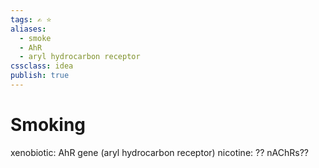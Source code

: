 ```yaml
---
tags: ✍️ ⭐️
aliases: 
  - smoke
  - AhR
  - aryl hydrocarbon receptor
cssclass: idea
publish: true
---
```

# Smoking
xenobiotic: AhR gene (aryl hydrocarbon receptor)
nicotine: ?? nAChRs??
